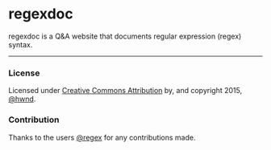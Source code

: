 # regexdoc

regexdoc is a Q&A website that documents regular expression (regex) syntax.

---

### License

Licensed under [Creative Commons Attribution](http://creativecommons.org/licenses/by-sa/3.0/) by, and copyright 2015, [@hwnd](http://stackoverflow.com/users/2206004/hwnd).

### Contribution

Thanks to the users [@regex](http://chat.stackoverflow.com/rooms/25767/regex-regular-expressions) for any contributions made.

